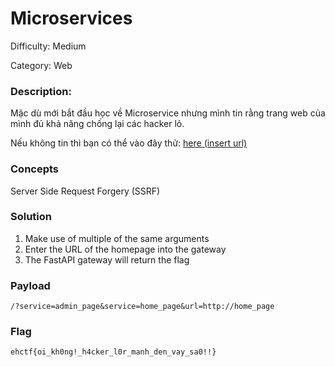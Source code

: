 # Microservices
Difficulty: Medium

Category: Web

### Description:

Mặc dù mới bắt đầu học về Microservice nhưng mình tin rằng trang web của mình đủ khả năng chống lại các hacker lỏ.
 
Nếu không tin thì bạn có thể vào đây thử: [here (insert url)](#)

### Concepts

Server Side Request Forgery (SSRF)

### Solution

1. Make use of multiple of the same arguments
2. Enter the URL of the homepage into the gateway
3. The FastAPI gateway will return the flag

### Payload
```
/?service=admin_page&service=home_page&url=http://home_page
```

### Flag
`ehctf{oi_kh0ng!_h4cker_l0r_manh_den_vay_sa0!!}`

